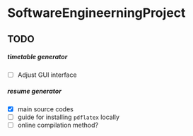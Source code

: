 # SoftwareEngineerningProject

## TODO
##### timetable generator 
- [ ] Adjust GUI interface

##### resume generator
- [x] main source codes
- [ ] guide for installing `pdflatex` locally
- [ ] online compilation method?